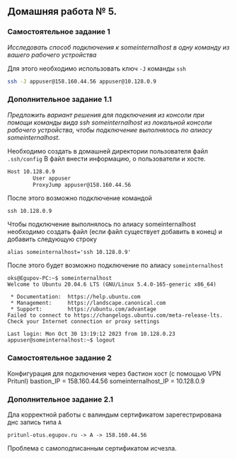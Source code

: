## Домашняя работа № 5.

### Самостоятельное задание 1
*Исследовать способ подключения к someinternalhost в одну команду из вашего
рабочего устройства*

Для этого необходимо использовать ключ `-J` команды `ssh`

```bash
ssh -J appuser@158.160.44.56 appuser@10.128.0.9
```

### Дополнительное задание 1.1
*Предложить вариант решения для подключения из консоли при помощи команды
вида ssh someinternalhost из локальной консоли рабочего устройства, чтобы
подключение выполнялось по алиасу someinternalhost.*

Необходимо создать в домашней директории пользователя файл `.ssh/config`
В файл внести информацию, о пользователи и хосте.
```bash
Host 10.128.0.9
        User appuser
        ProxyJump appuser@158.160.44.56
```

После этого возможно подключение командой
```
ssh 10.128.0.9
```

Чтобы подключение выполнялось по алиасу someinternalhost необходимо создать файл (если файл существует добавить в конец) и добавить следующую строку
```
alias someinternalhost='ssh 10.128.0.9'
```

После этого будет возможно подключение по алиасу `someinternalhost`
```
oks@Egupov-PC:~$ someinternalhost
Welcome to Ubuntu 20.04.6 LTS (GNU/Linux 5.4.0-165-generic x86_64)

 * Documentation:  https://help.ubuntu.com
 * Management:     https://landscape.canonical.com
 * Support:        https://ubuntu.com/advantage
Failed to connect to https://changelogs.ubuntu.com/meta-release-lts. Check your Internet connection or proxy settings

Last login: Mon Oct 30 13:19:12 2023 from 10.128.0.23
appuser@someinternalhost:~$ logout
```

### Самостоятельное задание 2

Конфигурация для подключения через бастион хост (с помощью VPN Pritunl)
bastion_IP = 158.160.44.56
someinternalhost_IP = 10.128.0.9

### Дополнительное задание 2.1
Дла корректной работы с валиндым сертификатом зарегестрирована днс запись типа `А`
```
pritunl-otus.egupov.ru -> A -> 158.160.44.56
```
Проблема с самоподписанным сертификатом исчезла.
